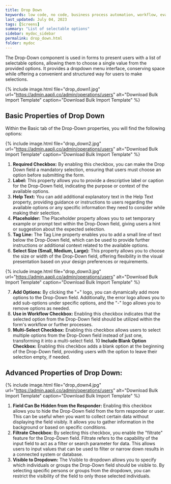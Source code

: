 ```yaml
---
title: Drop Down
keywords: low code, no code, business process automation, workflow, evaluation matrixs
last_updated: July 04, 2023
tags: [Screens]
summary: "List of selectable options" 
sidebar: mydoc_sidebar
permalink: drop_down.html
folder: mydoc
---
```


The Drop-Down component is used in forms to present users with a list of selectable options, allowing them to choose a single value from the provided options. It provides a dropdown menu interface, conserving space while offering a convenient and structured way for users to make selections.

{% include image.html file="drop_down1.jpg" url="https://admin.aapli.co/admin/operations/users" alt="Download Bulk Import Template" caption="Download Bulk Import Template" %}

## Basic Properties of Drop Down
Within the Basic tab of the Drop-Down properties, you will find the following options: 

{% include image.html file="drop_down2.jpg" url="https://admin.aapli.co/admin/operations/users" alt="Download Bulk Import Template" caption="Download Bulk Import Template" %}

1. **Required Checkbox:** By enabling this checkbox, you can make the Drop Down field a mandatory selection, ensuring that users must choose an option before submitting the form.
2. **Label:** This property allows you to provide a descriptive label or caption for the Drop-Down field, indicating the purpose or context of the available options.
3. **Help Text:** You can add additional explanatory text in the Help Text property, providing guidance or instructions to users regarding the available options or any specific information they need to consider while making their selection.
4. **Placeholder:** The Placeholder property allows you to set temporary example or prompt text within the Drop-Down field, giving users a hint or suggestion about the expected selection.
5. **Tag Line:** The Tag Line property enables you to add a small line of text below the Drop-Down field, which can be used to provide further instructions or additional context related to the available options.
6. **Select Size (Small, Medium, Large):** This property allows you to choose the size or width of the Drop-Down field, offering flexibility in the visual presentation based on your design preferences or requirements.

{% include image.html file="drop_down3.jpg" url="https://admin.aapli.co/admin/operations/users" alt="Download Bulk Import Template" caption="Download Bulk Import Template" %}

7. **Add Options:** By clicking the "+" logo, you can dynamically add more options to the Drop-Down field. Additionally, the error logo allows you to add sub-options under specific options, and the "-" logo allows you to remove options as needed.
8. **Use in Workflow Checkbox:** Enabling this checkbox indicates that the selected option from the Drop-Down field should be utilized within the form's workflow or further processes.
9. **Multi-Select Checkbox:** Enabling this checkbox allows users to select multiple options from the Drop-Down field instead of just one, transforming it into a multi-select field.
10 **Include Blank Option Checkbox:** Enabling this checkbox adds a blank option at the beginning of the Drop-Down field, providing users with the option to leave their selection empty, if needed.

## Advanced Properties of Drop Down:

{% include image.html file="drop_down4.jpg" url="https://admin.aapli.co/admin/operations/users" alt="Download Bulk Import Template" caption="Download Bulk Import Template" %}

1. **Field Can Be Hidden from the Responder:** Enabling this checkbox allows you to hide the Drop-Down field from the form responder or user. This can be useful when you want to collect certain data without displaying the field visibly. It allows you to gather information in the background or based on specific conditions.
2. **Filtrate Checkbox:** By selecting this checkbox, you enable the "filtrate" feature for the Drop-Down field. Filtrate refers to the capability of the input field to act as a filter or search parameter for data. This allows users to input values that can be used to filter or narrow down results in a connected system or database.
3. **Visible to Dropdown:** The Visible to dropdown allows you to specify which individuals or groups the Drop-Down field should be visible to. By selecting specific persons or groups from the dropdown, you can restrict the visibility of the field to only those selected individuals.
